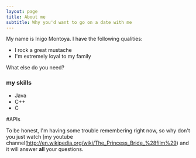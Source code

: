 ```yaml
---
layout: page
title: About me
subtitle: Why you'd want to go on a date with me
---
```


My name is Inigo Montoya. I have the following qualities:

- I rock a great mustache
- I'm extremely loyal to my family

What else do you need?

### my skills

- Java
- C++
- C

#APIs

To be honest, I'm having some trouble remembering right now, so why don't you just watch [my youtube channel(http://en.wikipedia.org/wiki/The_Princess_Bride_%28film%29) and it will answer **all** your questions.
